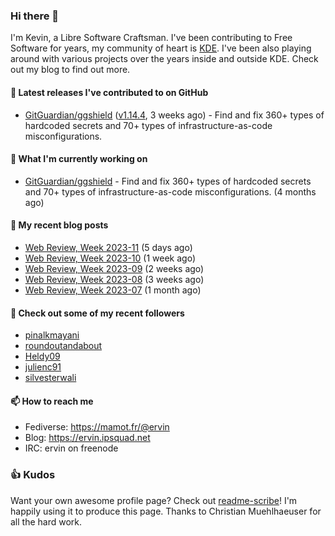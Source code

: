 ### Hi there 👋

I'm Kevin, a Libre Software Craftsman. I've been contributing to Free Software for years,
my community of heart is [KDE](https://kde.org). I've been also playing around with various
projects over the years inside and outside KDE. Check out my blog to find out more.

#### 🔭 Latest releases I've contributed to on GitHub

- [GitGuardian/ggshield](https://github.com/GitGuardian/ggshield) ([v1.14.4](https://github.com/GitGuardian/ggshield/releases/tag/v1.14.4), 3 weeks ago) - Find and fix 360&#43; types of hardcoded secrets and 70&#43; types of infrastructure-as-code misconfigurations.

#### 🌱 What I'm currently working on

- [GitGuardian/ggshield](https://github.com/GitGuardian/ggshield) - Find and fix 360&#43; types of hardcoded secrets and 70&#43; types of infrastructure-as-code misconfigurations. (4 months ago)

#### 📜 My recent blog posts

- [Web Review, Week 2023-11](https://ervin.ipsquad.net/blog/2023/03/17/web-review-week-2023-11/) (5 days ago)
- [Web Review, Week 2023-10](https://ervin.ipsquad.net/blog/2023/03/10/web-review-week-2023-10/) (1 week ago)
- [Web Review, Week 2023-09](https://ervin.ipsquad.net/blog/2023/03/03/web-review-week-2023-09/) (2 weeks ago)
- [Web Review, Week 2023-08](https://ervin.ipsquad.net/blog/2023/02/24/web-review-week-2023-08/) (3 weeks ago)
- [Web Review, Week 2023-07](https://ervin.ipsquad.net/blog/2023/02/17/web-review-week-2023-07/) (1 month ago)

#### 👯 Check out some of my recent followers

- [pinalkmayani](https://github.com/pinalkmayani)
- [roundoutandabout](https://github.com/roundoutandabout)
- [Heldy09](https://github.com/Heldy09)
- [julienc91](https://github.com/julienc91)
- [silvesterwali](https://github.com/silvesterwali)

#### 📫 How to reach me

- Fediverse: https://mamot.fr/@ervin
- Blog: https://ervin.ipsquad.net
- IRC: ervin on freenode

### 👍 Kudos

Want your own awesome profile page? Check out [readme-scribe](https://github.com/muesli/readme-scribe)!
I'm happily using it to produce this page. Thanks to Christian Muehlhaeuser for all the hard work.

